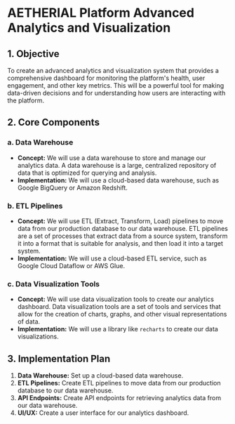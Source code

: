 # AETHERIAL Platform Advanced Analytics and Visualization

## 1. Objective

To create an advanced analytics and visualization system that provides a comprehensive dashboard for monitoring the platform's health, user engagement, and other key metrics. This will be a powerful tool for making data-driven decisions and for understanding how users are interacting with the platform.

## 2. Core Components

### a. Data Warehouse

- **Concept:** We will use a data warehouse to store and manage our analytics data. A data warehouse is a large, centralized repository of data that is optimized for querying and analysis.
- **Implementation:** We will use a cloud-based data warehouse, such as Google BigQuery or Amazon Redshift.

### b. ETL Pipelines

- **Concept:** We will use ETL (Extract, Transform, Load) pipelines to move data from our production database to our data warehouse. ETL pipelines are a set of processes that extract data from a source system, transform it into a format that is suitable for analysis, and then load it into a target system.
- **Implementation:** We will use a cloud-based ETL service, such as Google Cloud Dataflow or AWS Glue.

### c. Data Visualization Tools

- **Concept:** We will use data visualization tools to create our analytics dashboard. Data visualization tools are a set of tools and services that allow for the creation of charts, graphs, and other visual representations of data.
- **Implementation:** We will use a library like `recharts` to create our data visualizations.

## 3. Implementation Plan

1.  **Data Warehouse:** Set up a cloud-based data warehouse.
2.  **ETL Pipelines:** Create ETL pipelines to move data from our production database to our data warehouse.
3.  **API Endpoints:** Create API endpoints for retrieving analytics data from our data warehouse.
4.  **UI/UX:** Create a user interface for our analytics dashboard.

